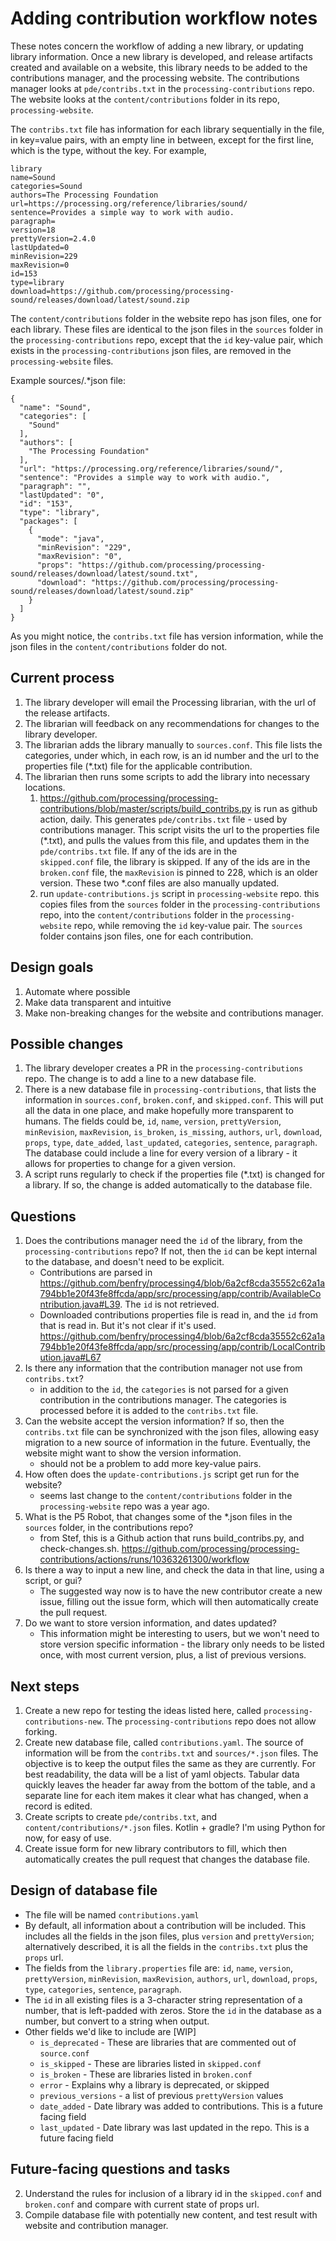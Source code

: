 # Adding contribution workflow notes

These notes concern the workflow of adding a new library, or updating library information. 
Once a new library is developed, and release artifacts created and available on a website, 
this library needs to be added to the contributions manager, and the processing website. 
The contributions manager looks at `pde/contribs.txt` in the `processing-contributions` repo. 
The website looks at the `content/contributions` folder in its repo, `processing-website`.

The `contribs.txt` file has information for each library sequentially in the file, in 
key=value pairs, with an empty line in between, except for the first line, which is the type, 
without the key. For example,

```
library
name=Sound
categories=Sound
authors=The Processing Foundation
url=https://processing.org/reference/libraries/sound/
sentence=Provides a simple way to work with audio.
paragraph=
version=18
prettyVersion=2.4.0
lastUpdated=0
minRevision=229
maxRevision=0
id=153
type=library
download=https://github.com/processing/processing-sound/releases/download/latest/sound.zip

```

The `content/contributions` folder in the website repo has json files, one for each library. 
These files are identical to the json files in the `sources` folder in the 
`processing-contributions` repo, except that the `id` key-value pair, which exists in the 
`processing-contributions` json files, are removed in the `processing-website` files. 

Example sources/.*json file:
```
{
  "name": "Sound",
  "categories": [
    "Sound"
  ],
  "authors": [
    "The Processing Foundation"
  ],
  "url": "https://processing.org/reference/libraries/sound/",
  "sentence": "Provides a simple way to work with audio.",
  "paragraph": "",
  "lastUpdated": "0",
  "id": "153",
  "type": "library",
  "packages": [
    {
      "mode": "java",
      "minRevision": "229",
      "maxRevision": "0",
      "props": "https://github.com/processing/processing-sound/releases/download/latest/sound.txt",
      "download": "https://github.com/processing/processing-sound/releases/download/latest/sound.zip"
    }
  ]
}
```

As you might notice, the `contribs.txt` file has version information, while the json files 
in the `content/contributions` folder do not.

## Current process

1. The library developer will email the Processing librarian, with the url of the release artifacts.
2. The librarian will feedback on any recommendations for changes to the library developer.
3. The librarian adds the library manually to `sources.conf`. This file lists the categories, under 
which, in each row, is an id number and the url to the properties file (*.txt) file for the applicable contribution.
4. The librarian then runs some scripts to add the library into necessary locations.
    1. https://github.com/processing/processing-contributions/blob/master/scripts/build_contribs.py 
    is run as github action, daily. This generates `pde/contribs.txt` file - used by contributions 
    manager. This script visits the url to the properties file (*.txt), and pulls the values from 
    this file, and updates them in the `pde/contribs.txt` file. If any of the ids are in the  
    `skipped.conf` file, the library is skipped. If any of the ids are in the `broken.conf` file, 
    the `maxRevision` is pinned to 228, which is an older version. These two *.conf files are also 
    manually updated.
    2. run `update-contributions.js` script in `processing-website` repo. this copies files from 
    the `sources` folder in the `processing-contributions` repo, into the `content/contributions` 
    folder in the `processing-website` repo, while removing the `id` key-value pair. The `sources` 
    folder contains json files, one for each contribution. 


## Design goals
1. Automate where possible
2. Make data transparent and intuitive
3. Make non-breaking changes for the website and contributions manager. 


## Possible changes
1. The library developer creates a PR in the `processing-contributions` repo. The change is to add 
a line to a new database file.
2. There is a new database file in `processing-contributions`, that lists the information in 
`sources.conf`, `broken.conf`, and `skipped.conf`. This will put all the data in one place, and make 
hopefully more transparent to humans. The fields could be, `id`, `name`, `version`, `prettyVersion`, 
`minRevision`, `maxRevision`, `is_broken`, `is_missing`, `authors`, `url`, `download`, `props`, `type`, 
`date_added`, `last_updated`, `categories`, `sentence`, `paragraph`. The database could include a 
line for every version of a library - it allows for properties to change for a given version.
3. A script runs regularly to check if the properties file (*.txt) is changed for a library. If so, 
the change is added automatically to the database file.


## Questions
1. Does the contributions manager need the `id` of the library, from the `processing-contributions` repo? 
If not, then the `id` can be kept internal to the database, and doesn't need to be explicit.
   - Contributions are parsed in https://github.com/benfry/processing4/blob/6a2cf8cda35552c62a1a794bb1e20f43fe8ffcda/app/src/processing/app/contrib/AvailableContribution.java#L39. The `id` is not retrieved.
   - Downloaded contributions properties file is read in, and the `id` from that is read in. But it's not clear if it's used. 
   https://github.com/benfry/processing4/blob/6a2cf8cda35552c62a1a794bb1e20f43fe8ffcda/app/src/processing/app/contrib/LocalContribution.java#L67
2. Is there any information that the contribution manager not use from `contribs.txt`?
   - in addition to the `id`, the `categories` is not parsed for a given contribution in the contributions 
   manager. The categories is processed before it is added to the `contribs.txt` file. 
3. Can the website accept the version information? If so, then the `contribs.txt` file can be synchronized 
with the json files, allowing easy migration to a new source of information in the future. Eventually, 
the website might want to show the version information. 
   - should not be a problem to add more key-value pairs.
4. How often does the `update-contributions.js` script get run for the website?
   - seems last change to the `content/contributions` folder in the `processing-website` repo was a year ago.
5. What is the P5 Robot, that changes some of the *.json files in the `sources` folder, in the contributions repo?
   - from Stef, this is a Github action that runs build_contribs.py, and check-changes.sh. https://github.com/processing/processing-contributions/actions/runs/10363261300/workflow
6. Is there a way to input a new line, and check the data in that line, using a script, or gui?
   - The suggested way now is to have the new contributor create a new issue, filling out the issue 
   form, which will then automatically create the pull request.
7. Do we want to store version information, and dates updated?
   - This information might be interesting to users, but we won't need to store version specific 
   information - the library only needs to be listed once, with most current version, plus, a list of previous versions.


## Next steps

1. Create a new repo for testing the ideas listed here, called `processing-contributions-new`. 
The `processing-contributions` repo does not allow forking.
2. Create new database file, called `contributions.yaml`. The source of information will be from 
the `contribs.txt` and `sources/*.json` files. The objective is to keep the output files the same 
as they are currently. For best readability, the data will be a list of yaml objects. Tabular data 
quickly leaves the header far away from the bottom of the table, and a separate line for each item 
makes it clear what has changed, when a record is edited. 
3. Create scripts to create `pde/contribs.txt`, and `content/contributions/*.json` files. Kotlin + 
gradle? I'm using Python for now, for easy of use.
4. Create issue form for new library contributors to fill, which then automatically creates the pull 
request that changes the database file.


## Design of database file
* The file will be named `contributions.yaml`
* By default, all information about a contribution will be included. This includes all the fields in 
the json files, plus `version` and `prettyVersion`; alternatively described, it is all the fields in 
the `contribs.txt` plus the `props` url. 
* The fields from the `library.properties` file are: `id`, `name`, `version`, `prettyVersion`, 
`minRevision`, `maxRevision`, `authors`, `url`, `download`, `props`, `type`, `categories`, `sentence`, `paragraph`. 
* The `id` in all existing files is a 3-character string representation of a number, that is 
left-padded with zeros. Store the `id` in the database as a number, but convert to a string when output.
* Other fields we'd like to include are [WIP]
   * `is_deprecated` - These are libraries that are commented out of `source.conf`
   * `is_skipped` - These are libraries listed in `skipped.conf`
   * `is_broken` - These are libraries listed in `broken.conf`
   * `error` - Explains why a library is deprecated, or skipped
   * `previous_versions` - a list of previous `prettyVersion` values 
   * `date_added` - Date library was added to contributions. This is a future facing field
   * `last_updated` - Date library was last updated in the repo. This is a future facing field


## Future-facing questions and tasks

2. Understand the rules for inclusion of a library id in the `skipped.conf` and `broken.conf` and compare 
with current state of props url.
3. Compile database file with potentially new content, and test result
with website and contribution manager.
